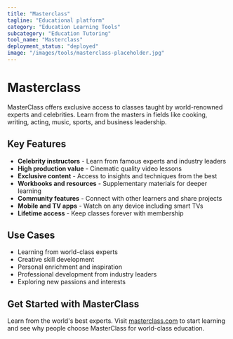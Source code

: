 ```yaml
---
title: "Masterclass"
tagline: "Educational platform"
category: "Education Learning Tools"
subcategory: "Education Tutoring"
tool_name: "Masterclass"
deployment_status: "deployed"
image: "/images/tools/masterclass-placeholder.jpg"
---
```


# Masterclass

MasterClass offers exclusive access to classes taught by world-renowned experts and celebrities. Learn from the masters in fields like cooking, writing, acting, music, sports, and business leadership.

## Key Features

- **Celebrity instructors** - Learn from famous experts and industry leaders
- **High production value** - Cinematic quality video lessons
- **Exclusive content** - Access to insights and techniques from the best
- **Workbooks and resources** - Supplementary materials for deeper learning
- **Community features** - Connect with other learners and share projects
- **Mobile and TV apps** - Watch on any device including smart TVs
- **Lifetime access** - Keep classes forever with membership

## Use Cases

- Learning from world-class experts
- Creative skill development
- Personal enrichment and inspiration
- Professional development from industry leaders
- Exploring new passions and interests

## Get Started with MasterClass

Learn from the world's best experts. Visit [masterclass.com](https://www.masterclass.com) to start learning and see why people choose MasterClass for world-class education.

